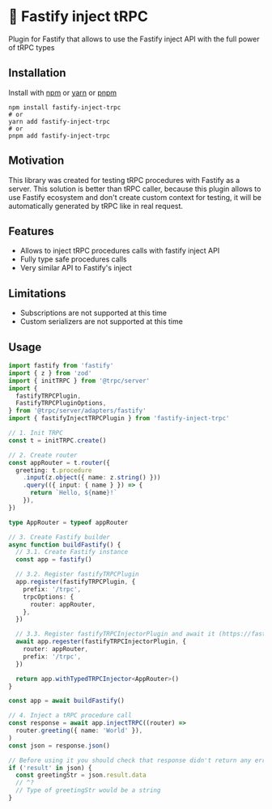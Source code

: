 # 💉 Fastify inject tRPC

Plugin for Fastify that allows to use the Fastify inject API with the full power of tRPC types

## Installation

Install with [npm](https://www.npmjs.com/) or [yarn](https://yarnpkg.com/) or [pnpm](https://pnpm.io)

```shell
npm install fastify-inject-trpc
# or
yarn add fastify-inject-trpc
# or
pnpm add fastify-inject-trpc
```

## Motivation

This library was created for testing tRPC procedures with Fastify as a server. This solution is better than tRPC caller, because this plugin allows to use Fastify ecosystem and don't create custom context for testing, it will be automatically generated by tRPC like in real request.

## Features

- Allows to inject tRPC procedures calls with fastify inject API
- Fully type safe procedures calls
- Very similar API to Fastify's inject

## Limitations

- Subscriptions are not supported at this time
- Custom serializers are not supported at this time

## Usage

```ts
import fastify from 'fastify'
import { z } from 'zod'
import { initTRPC } from '@trpc/server'
import {
  fastifyTRPCPlugin,
  FastifyTRPCPluginOptions,
} from '@trpc/server/adapters/fastify'
import { fastifyInjectTRPCPlugin } from 'fastify-inject-trpc'

// 1. Init TRPC
const t = initTRPC.create()

// 2. Create router
const appRouter = t.router({
  greeting: t.procedure
    .input(z.object({ name: z.string() }))
    .query(({ input: { name } }) => {
      return `Hello, ${name}!`
    }),
})

type AppRouter = typeof appRouter

// 3. Create Fastify builder
async function buildFastify() {
  // 3.1. Create Fastify instance
  const app = fastify()

  // 3.2. Register fastifyTRPCPlugin
  app.register(fastifyTRPCPlugin, {
    prefix: '/trpc',
    trpcOptions: {
      router: appRouter,
    },
  })

  // 3.3. Register fastifyTRPCInjectorPlugin and await it (https://fastify.dev/docs/latest/Reference/Plugins/#asyncawait)
  await app.regester(fastifyTRPCInjectorPlugin, {
    router: appRouter,
    prefix: '/trpc',
  })

  return app.withTypedTRPCInjector<AppRouter>()
}

const app = await buildFastify()

// 4. Inject a tRPC procedure call
const response = await app.injectTRPC((router) =>
  router.greeting({ name: 'World' }),
)
const json = response.json()

// Before using it you should check that response didn't return any error
if ('result' in json) {
  const greetingStr = json.result.data
  // ^?
  // Type of greetingStr would be a string
}
```
